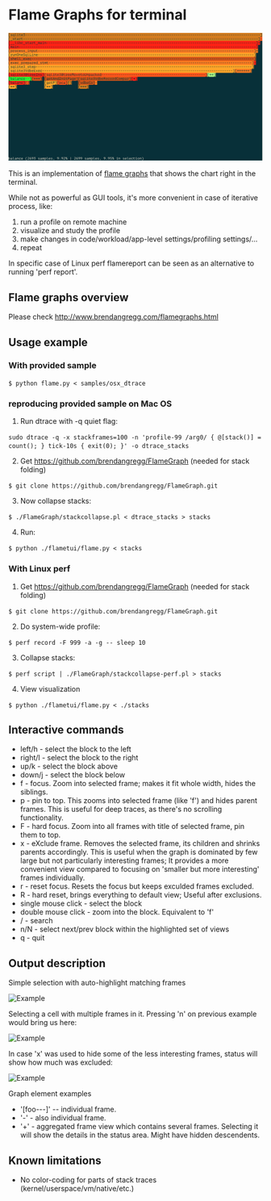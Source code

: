 # Flame Graphs for terminal

![Example](/samples/sqlite_sample.png)

This is an implementation of [flame graphs](http://www.brendangregg.com/flamegraphs.html) that shows the chart right in the terminal.

While not as powerful as GUI tools, it's more convenient in case of iterative process, like:
1. run a profile on remote machine
2. visualize and study the profile
3. make changes in code/workload/app-level settings/profiling settings/...
4. repeat

In specific case of Linux perf flamereport can be seen as an alternative to running 'perf report'.

## Flame graphs overview
Please check http://www.brendangregg.com/flamegraphs.html

## Usage example

### With provided sample

```$ python flame.py < samples/osx_dtrace```

### reproducing provided sample on Mac OS

1. Run dtrace with -q quiet flag:

```sudo dtrace -q -x stackframes=100 -n 'profile-99 /arg0/ { @[stack()] = count(); } tick-10s { exit(0); }' -o dtrace_stacks```

2. Get https://github.com/brendangregg/FlameGraph (needed for stack folding)

```$ git clone https://github.com/brendangregg/FlameGraph.git```

3. Now collapse stacks:

```$ ./FlameGraph/stackcollapse.pl < dtrace_stacks > stacks```

4. Run:

```$ python ./flametui/flame.py < stacks```

### With Linux perf

1. Get https://github.com/brendangregg/FlameGraph (needed for stack folding)

```$ git clone https://github.com/brendangregg/FlameGraph.git```

2. Do system-wide profile:

```$ perf record -F 999 -a -g -- sleep 10```

3. Collapse stacks:

```$ perf script | ./FlameGraph/stackcollapse-perf.pl > stacks```

4. View visualization

```$ python ./flametui/flame.py < ./stacks```


## Interactive commands
* left/h - select the block to the left
* right/l - select the block to the right
* up/k - select the block above
* down/j - select the block below
* f - focus. Zoom into selected frame; makes it fit whole width, hides the siblings.
* p - pin to top. This zooms into selected frame (like 'f') and hides parent frames. This is useful for deep traces, as there's no scrolling functionality.
* F - hard focus. Zoom into all frames with title of selected frame, pin them to top.
* x - eXclude frame. Removes the selected frame, its children and shrinks parents accordingly. This is useful when the graph is dominated by few large but not particularly interesting frames; It provides a more convenient view compared to focusing on 'smaller but more interesting' frames individually.
* r - reset focus. Resets the focus but keeps exculded frames excluded.
* R - hard reset, brings everything to default view; Useful after exclusions.
* single mouse click - select the block
* double mouse click - zoom into the block. Equivalent to 'f'
* / - search
* n/N - select next/prev block within the highlighted set of views
* q - quit

## Output description

Simple selection with auto-highlight matching frames

![Example](/samples/sqlite_selection.png)

Selecting a cell with multiple frames in it. Pressing 'n' on previous example would bring us here:

![Example](/samples/sqlite_multiselect.png)

In case 'x' was used to hide some of the less interesting frames, status will show how much was excluded:

![Example](/samples/sqlite_exclusion.png)


Graph element examples
* '[foo---]' -- individual frame. 
* '-' - also individual frame. 
* '+' - aggregated frame view which contains several frames. Selecting it will show the details in the status area. Might have hidden descendents. 

## Known limitations
* No color-coding for parts of stack traces (kernel/userspace/vm/native/etc.)
